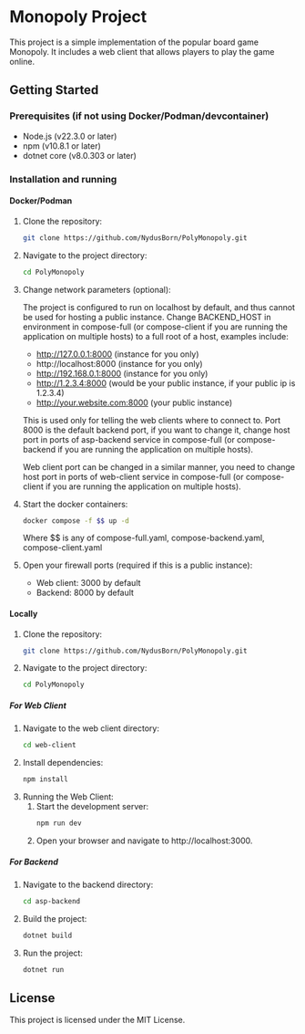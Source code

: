 # Monopoly Project

This project is a simple implementation of the popular board game Monopoly. It includes a web client that allows players to play the game online.

## Getting Started

### Prerequisites (if not using Docker/Podman/devcontainer)

- Node.js (v22.3.0 or later)
- npm (v10.8.1 or later)
- dotnet core (v8.0.303 or later)

### Installation and running

#### Docker/Podman

1. Clone the repository:
    ```Bash
    git clone https://github.com/NydusBorn/PolyMonopoly.git
    ```
2. Navigate to the project directory:
    ```Bash
    cd PolyMonopoly
    ```
3. Change network parameters (optional):

    The project is configured to run on localhost by default, and thus cannot be used for hosting a public instance.
   Change BACKEND_HOST in environment in compose-full
   (or compose-client if you are running the application on multiple hosts) to a full root of a host,
   examples include:

    - http://127.0.0.1:8000 (instance for you only)
    - http://localhost:8000 (instance for you only)
    - http://192.168.0.1:8000 (instance for you only)
    - http://1.2.3.4:8000 (would be your public instance, if your public ip is 1.2.3.4)
    - http://your.website.com:8000 (your public instance)
   
    This is used only for telling the web clients where to connect to.
   Port 8000 is the default backend port,
   if you want to change it, change host port in ports of asp-backend service in compose-full
   (or compose-backend if you are running the application on multiple hosts).
    
    Web client port can be changed in a similar manner,
   you need to change host port in ports of web-client service in compose-full
   (or compose-client if you are running the application on multiple hosts).

4. Start the docker containers:
    ```Bash
    docker compose -f $$ up -d
    ```
   Where $$ is any of compose-full.yaml, compose-backend.yaml, compose-client.yaml
5. Open your firewall ports (required if this is a public instance):
    - Web client: 3000 by default
    - Backend: 8000 by default
#### Locally

1. Clone the repository:
    ```Bash
    git clone https://github.com/NydusBorn/PolyMonopoly.git
    ```
2. Navigate to the project directory:
    ```Bash
    cd PolyMonopoly
    ```
##### For Web Client
1. Navigate to the web client directory:
    ```Bash
    cd web-client
    ```
2. Install dependencies:
    ```Bash 
    npm install
    ```
3. Running the Web Client:
    1. Start the development server:
        ```Bash
        npm run dev
        ```
    2. Open your browser and navigate to http://localhost:3000.
##### For Backend
1. Navigate to the backend directory:
    ```Bash
    cd asp-backend
    ```
2. Build the project:
    ```Bash
    dotnet build
    ```
3. Run the project:
    ```Bash
    dotnet run
    ```
## License
This project is licensed under the MIT License.